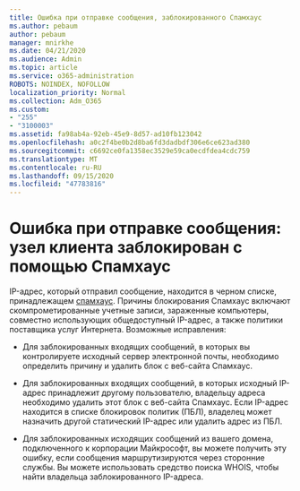 ```yaml
---
title: Ошибка при отправке сообщения, заблокированного Спамхаус
ms.author: pebaum
author: pebaum
manager: mnirkhe
ms.date: 04/21/2020
ms.audience: Admin
ms.topic: article
ms.service: o365-administration
ROBOTS: NOINDEX, NOFOLLOW
localization_priority: Normal
ms.collection: Adm_O365
ms.custom:
- "255"
- "3100003"
ms.assetid: fa98ab4a-92eb-45e9-8d57-ad10fb123042
ms.openlocfilehash: a0c2f4be0b2d8ba6fd3dadbdf306e6ce623ad380
ms.sourcegitcommit: c6692ce0fa1358ec3529e59ca0ecdfdea4cdc759
ms.translationtype: MT
ms.contentlocale: ru-RU
ms.lasthandoff: 09/15/2020
ms.locfileid: "47783816"
---
```

# <a name="error-sending-email-client-host-blocked-using-spamhaus"></a>Ошибка при отправке сообщения: узел клиента заблокирован с помощью Спамхаус

IP-адрес, который отправил сообщение, находится в черном списке, принадлежащем [спамхаус](https://go.microsoft.com/fwlink/p/?linkid=123245). Причины блокирования Спамхаус включают скомпрометированные учетные записи, зараженные компьютеры, совместно использующих общедоступный IP-адрес, а также политики поставщика услуг Интернета. Возможные исправления:
  
- Для заблокированных входящих сообщений, в которых вы контролируете исходный сервер электронной почты, необходимо определить причину и удалить блок с веб-сайта Спамхаус.

- Для заблокированных входящих сообщений, в которых исходный IP-адрес принадлежит другому пользователю, владельцу адреса необходимо удалить этот блок с веб-сайта Спамхаус. Если IP-адрес находится в списке блокировок политик (ПБЛ), владелец может назначить другой статический IP-адрес или удалить адрес из ПБЛ.

- Для заблокированных исходящих сообщений из вашего домена, подключенного к корпорации Майкрософт, вы можете получить эту ошибку, если сообщения маршрутизируются через сторонние службы. Вы можете использовать средство поиска WHOIS, чтобы найти владельца заблокированного IP-адреса.
